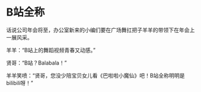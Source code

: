 # B站全称

话说公司年会将至，办公室新来的小编们要在广场舞扛把子羊羊的带领下在年会上一展风采。 

羊羊：“B站上的舞蹈视频青春又动感。” 

贤哥：“B站？Balabala！” 

羊羊笑喷：“贤哥，您没少陪宝贝女儿看《巴啦啦小魔仙》吧！B站全称明明是bilibili呀！”